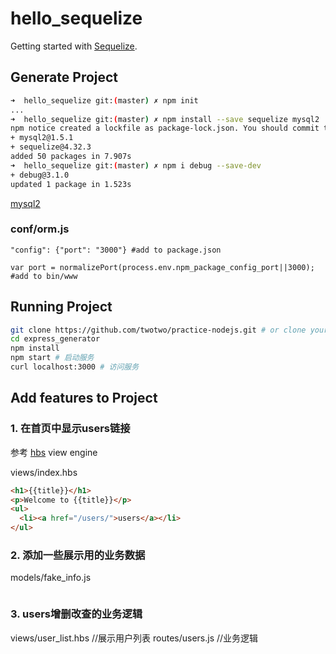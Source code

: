 # hello_sequelize

Getting started with [Sequelize](http://wiki.li3huo.com/NodeJS_ORM_Solutions#Sequelize).

## Generate Project

```bash
➜  hello_sequelize git:(master) ✗ npm init
...
➜  hello_sequelize git:(master) ✗ npm install --save sequelize mysql2
npm notice created a lockfile as package-lock.json. You should commit this file.
+ mysql2@1.5.1
+ sequelize@4.32.3
added 50 packages in 7.907s
➜  hello_sequelize git:(master) ✗ npm i debug --save-dev
+ debug@3.1.0
updated 1 package in 1.523s
```

[mysql2](https://www.npmjs.com/package/mysql2)

### conf/orm.js

    "config": {"port": "3000"} #add to package.json

    var port = normalizePort(process.env.npm_package_config_port||3000); #add to bin/www


## Running Project

```bash
git clone https://github.com/twotwo/practice-nodejs.git # or clone your own fork
cd express_generator
npm install
npm start # 启动服务
curl localhost:3000 # 访问服务
```

## Add features to Project

### 1. 在首页中显示users链接
参考 [hbs](https://github.com/pillarjs/hbs) view engine

views/index.hbs

```html
<h1>{{title}}</h1>
<p>Welcome to {{title}}</p>
<ul>
  <li><a href="/users/">users</a></li>
</ul>
```

### 2. 添加一些展示用的业务数据

models/fake_info.js
```js

```

### 3. users增删改查的业务逻辑

views/user_list.hbs //展示用户列表
routes/users.js     //业务逻辑

